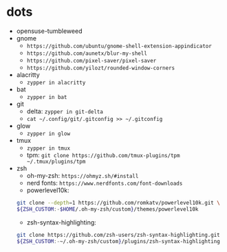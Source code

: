 # dots

- opensuse-tumbleweed
- gnome
  - `https://github.com/ubuntu/gnome-shell-extension-appindicator`
  - `https://github.com/aunetx/blur-my-shell`
  - `https://github.com/pixel-saver/pixel-saver`
  - `https://github.com/yilozt/rounded-window-corners`
- alacritty
  - `zypper in alacritty`
- bat
  - `zypper in bat`
- git
  - delta: `zypper in git-delta`
  - `cat ~/.config/git/.gitconfig >> ~/.gitconfig`
- glow
  - `zypper in glow`
- tmux
  - `zypper in tmux`
  - tpm: `git clone https://github.com/tmux-plugins/tpm ~/.tmux/plugins/tpm`
- zsh
  - oh-my-zsh: `https://ohmyz.sh/#install`
  - nerd fonts: `https://www.nerdfonts.com/font-downloads`
  - powerlevel10k:
  ```sh
  git clone --depth=1 https://github.com/romkatv/powerlevel10k.git \
  ${ZSH_CUSTOM:-$HOME/.oh-my-zsh/custom}/themes/powerlevel10k
  ```
  - zsh-syntax-highlighting:
  ```sh
  git clone https://github.com/zsh-users/zsh-syntax-highlighting.git \
  ${ZSH_CUSTOM:-~/.oh-my-zsh/custom}/plugins/zsh-syntax-highlighting
  ```
